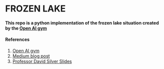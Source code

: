 # FROZEN LAKE

#### This repo is a python implementation of the frozen lake situation created by the [Open AI gym](https://gym.openai.com/envs/FrozenLake-v0/)





#### References

1. [Open AI gym](https://gym.openai.com)
2. [Medium blog post](https://towardsdatascience.com/reinforcement-learning-an-introduction-to-the-concepts-applications-and-code-ced6fbfd882d)
3. [Professor David Silver Slides](http://www0.cs.ucl.ac.uk/staff/d.silver/web/Teaching.html)
